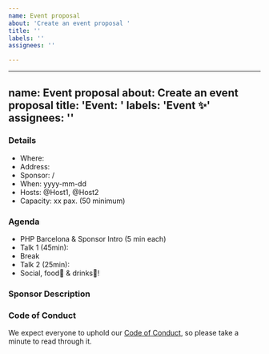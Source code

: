 ```yaml
---
name: Event proposal
about: 'Create an event proposal '
title: ''
labels: ''
assignees: ''

---
```


---
name: Event proposal
about: Create an event proposal
title: 'Event: <month> <year>'
labels: 'Event :sparkles:'
assignees: ''
---

### Details

- Where: <location name>
- Address: <location address>
- Sponsor: <sponsor name> / <sponsor website>
- When: yyyy-mm-dd
- Hosts: @Host1, @Host2
- Capacity: xx pax. (50 minimum)

### Agenda

- PHP Barcelona & Sponsor Intro (5 min each)
- Talk 1 (45min): 
- Break
- Talk 2 (25min): 
- Social, food🍕 & drinks🧃!

### Sponsor Description

<!-- Short introduction of the sponsor to use at meetup.com description -->

### Code of Conduct

We expect everyone to uphold our
[Code of Conduct](https://www.contributor-covenant.org/version/2/1/code_of_conduct/),
so please take a minute to read through it.
